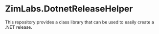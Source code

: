 # ZimLabs.DotnetReleaseHelper
This repository provides a class library that can be used to easily create a .NET release.
